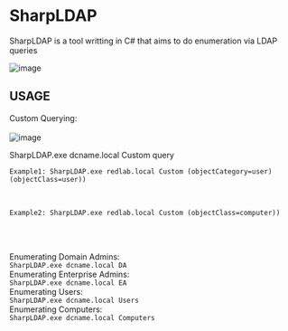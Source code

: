 # SharpLDAP
SharpLDAP is a tool writting in C# that aims to do enumeration via LDAP queries

![image](https://user-images.githubusercontent.com/48562581/202061112-e176ce22-894f-43bb-a049-98b39ac648c4.png)

## USAGE

Custom Querying:<br><br>
![image](https://user-images.githubusercontent.com/48562581/202072521-18826f16-ce6a-46f0-bc25-62e56ddff289.png)

SharpLDAP.exe dcname.local Custom query<br>
```
Example1: SharpLDAP.exe redlab.local Custom (objectCategory=user)(objectClass=user))
```
<br>

```
Example2: SharpLDAP.exe redlab.local Custom (objectClass=computer))
```
<br>
<br>

Enumerating Domain Admins:<br>
``
SharpLDAP.exe dcname.local DA
``
<br>
Enumerating Enterprise Admins:<br>
``
SharpLDAP.exe dcname.local EA
``
<br>
Enumerating Users:<br>
``
SharpLDAP.exe dcname.local Users
``
<br>
Enumerating Computers:<br>
``
SharpLDAP.exe dcname.local Computers
``
